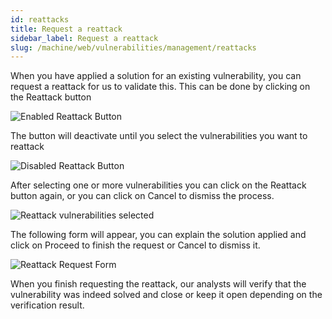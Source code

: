 ```yaml
---
id: reattacks
title: Request a reattack
sidebar_label: Request a reattack
slug: /machine/web/vulnerabilities/management/reattacks
---
```


When you have applied a solution
for an existing vulnerability,
you can request a reattack
for us to validate this.
This can be done by clicking
on the Reattack button

![Enabled Reattack Button](/img/web/vulnerabilities/management/reattack_button_enabled.png)

The button will deactivate
until you select the vulnerabilities
you want to reattack

![Disabled Reattack Button](/img/web/vulnerabilities/management/reattack_button_disabled.png)

After selecting one or more vulnerabilities
you can click on the Reattack button again,
or you can click on Cancel
to dismiss the process.

![Reattack vulnerabilities selected](/img/web/vulnerabilities/management/reattack_vulnselect.png)

The following form will appear,
you can explain the solution applied
and click on Proceed
to finish the request
or Cancel to dismiss it.

![Reattack Request Form](/img/web/vulnerabilities/management/reattack_form.png)

When you finish requesting the reattack,
our analysts will verify
that the vulnerability was indeed solved
and close or keep it open
depending on the verification result.
